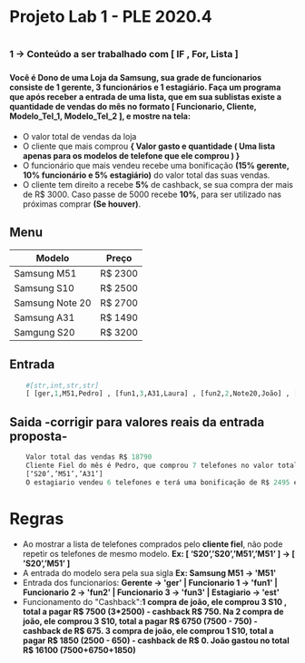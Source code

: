 # Projeto Lab 1 - PLE 2020.4<h1> 

### 1 -> Conteúdo a ser trabalhado com **[ IF , For, Lista ]** <h3>

#### Você é Dono de uma Loja da Samsung, sua grade de funcionarios consiste de **1 gerente**, **3 funcionários** e **1 estagiário**. Faça um programa que após receber a entrada de uma lista, que em sua sublistas existe a quantidade de vendas do mês no formato **[ Funcionario, Cliente, Modelo_Tel_1, Modelo_Tel_2 ]**, e mostre na tela:
* O valor total de vendas da loja
* O cliente que mais comprou **{ Valor gasto e quantidade ( Uma lista apenas para os modelos de telefone que ele comprou ) }**
* O funcionário que mais vendeu recebe uma bonificação **(15% gerente, 10% funcionário e 5% estagiário)** do valor total das suas vendas.
* O cliente tem direito a recebe **5%** de cashback, se sua compra der mais de R$ 3000. Caso passe de 5000 recebe **10%**, para ser utilizado nas próximas comprar **(Se houver)**. 
 
## Menu

Modelo   | Preço
--------- | ------
Samsung M51 | R$ 2300
Samsung S10 | R$ 2500
Samsung Note 20 | R$ 2700
Samsung A31 | R$ 1490
Samgung S20 | R$ 3200

## Entrada

```python
    #[str,int,str,str]
    [ [ger,1,M51,Pedro] , [fun1,3,A31,Laura] , [fun2,2,Note20,João] , [fun2,1,S10,Matheus] , [est,4,S10,Pedro] , [est,2,S10,Pedro] , [fun2,3,M51,Caio] ]
```

## Saida -corrigir para valores reais da entrada proposta-

~~~python
    Valor total das vendas R$ 18790
    Cliente Fiel do mês é Pedro, que comprou 7 telefones no valor total de R$ 6500
    [‘S20’,’M51’,’A31’]
    O estagiario vendeu 6 telefones e terá uma bonificação de R$ 2495 em seu salário
~~~

# Regras
* Ao mostrar a lista de telefones comprados pelo **cliente fiel**, não pode repetir os telefones de mesmo modelo. **Ex: [ ‘S20’,’S20’,’M51’,’M51’ ] -> [ ’S20’,’M51’ ]** 
* A entrada do modelo sera pela sua sigla **Ex: Samsung M51 -> 'M51'** 
* Entrada dos funcionarios: **Gerente -> 'ger' | Funcionario 1 -> 'fun1' | Funcionario 2 -> 'fun2' | Funcionario 3 -> 'fun3' | Estagiario -> 'est'**
* Funcionamento do "Cashback":**1 compra de joão, ele comprou 3 S10 , total a pagar R$ 7500 (3*2500) - cashback R$ 750. Na 2 compra de joão, ele comprou 3 S10, total a pagar R$ 6750 (7500 - 750) - cashback de R$ 675. 3 compra de joão, ele comprou 1 S10, total a pagar R$ 1850 (2500 - 650) - cashback de R$ 0. João gastou no total R$ 16100 (7500+6750+1850)**      

